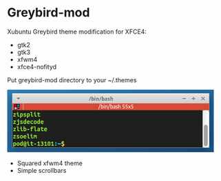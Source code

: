 # Greybird-mod

Xubuntu Greybird theme modification for XFCE4:
* gtk2
* gtk3
* xfwm4
* xfce4-nofityd

Put greybird-mod directory to your ~/.themes

![Screenshot](screenshot.png)

* Squared xfwm4 theme
* Simple scrollbars

